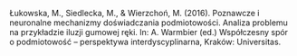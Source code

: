 ﻿---
layout: post
date:   2016-01-04 09:00:00
link: https://ruj.uj.edu.pl/xmlui/handle/item/36257
categories: book-chapter
year: 2016
---

Łukowska, M., Siedlecka, M., & Wierzchoń, M. (2016). Poznawcze i neuronalne mechanizmy doświadczania podmiotowości. Analiza problemu na przykładzie iluzji gumowej ręki. In: A. Warmbier (ed.) Współczesny spór o podmiotowość – perspektywa interdyscyplinarna, Kraków: Universitas.
